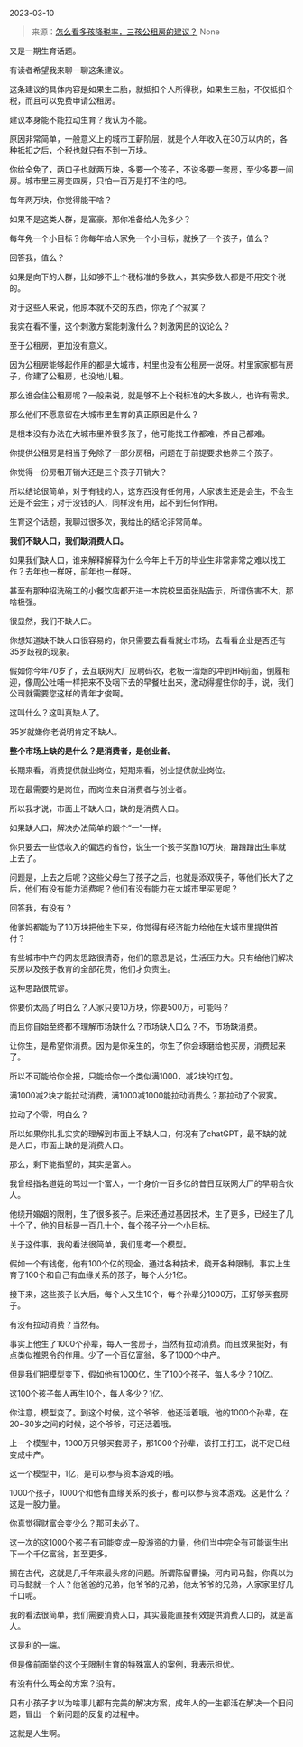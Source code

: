 2023-03-10

> 来源：[怎么看多孩降税率，三孩公租房的建议？](http://mp.weixin.qq.com/s?__biz=MzU0MjYwNDU2Mw==&mid=2247510081&idx=2&sn=a8047bc7982180e24c4c276ddab51cd3&chksm=fb1ac43dcc6d4d2bb85fc86a5e0c0d19cfa64a390697521bfa13849622e37c6627cc9c8d9c5f&scene=127#wechat_redirect)
> None

又是一期生育话题。  

有读者希望我来聊一聊这条建议。  

这条建议的具体内容是如果生二胎，就抵扣个人所得税，如果生三胎，不仅抵扣个税，而且可以免费申请公租房。

建议本身能不能拉动生育？我认为不能。  

原因非常简单，一般意义上的城市工薪阶层，就是个人年收入在30万以内的，各种抵扣之后，个税也就只有不到一万块。  

你给全免了，两口子也就两万块，多要一个孩子，不说多要一套房，至少多要一间房。城市里三房变四房，只怕一百万是打不住的吧。  

每年两万块，你觉得能干啥？  

如果不是这类人群，是富豪。那你准备给人免多少？  

每年免一个小目标？你每年给人家免一个小目标，就换了一个孩子，值么？

回答我，值么？  

如果是向下的人群，比如够不上个税标准的多数人，其实多数人都是不用交个税的。  

对于这些人来说，他原本就不交的东西，你免了个寂寞？

我实在看不懂，这个刺激方案能刺激什么？刺激网民的议论么？

至于公租房，更加没有意义。

因为公租房能够起作用的都是大城市，村里也没有公租房一说呀。村里家家都有房子，你建了公租房，也没地儿租。

那么谁会住公租房呢？一般来说，就是够不上个税标准的大多数人，也许有需求。  

那么他们不愿意留在大城市里生育的真正原因是什么？  

是根本没有办法在大城市里养很多孩子，他可能找工作都难，养自己都难。

你提供公租房是相当于免除了一部分房租，问题在于前提要求他养三个孩子。  

你觉得一份房租开销大还是三个孩子开销大？

所以结论很简单，对于有钱的人，这东西没有任何用，人家该生还是会生，不会生还是不会生；对于没钱的人，同样没有用，起不到任何作用。

生育这个话题，我聊过很多次，我给出的结论非常简单。

 **我们不缺人口，我们缺消费人口。**

如果我们缺人口，谁来解释解释为什么今年上千万的毕业生非常非常之难以找工作？去年也一样呀，前年也一样呀。  

甚至有那种招洗碗工的小餐饮店都开进一本院校里面张贴告示，所谓伤害不大，那啥极强。

很显然，我们不缺人口。  

你想知道缺不缺人口很容易的，你只需要去看看就业市场，去看看企业是否还有35岁歧视的现象。  

假如你今年70岁了，去互联网大厂应聘码农，老板一溜烟的冲到HR前面，倒履相迎，像周公吐哺一样把来不及咽下去的早餐吐出来，激动得握住你的手，说，我们公司就需要您这样的青年才俊啊。

这叫什么？这叫真缺人了。  

35岁就嫌你老说明肯定不缺人。  

 **整个市场上缺的是什么？是消费者，是创业者。**

长期来看，消费提供就业岗位，短期来看，创业提供就业岗位。  

现在最需要的是岗位，而岗位来自消费者与创业者。  

所以我才说，市面上不缺人口，缺的是消费人口。  

如果缺人口，解决办法简单的跟个“一”一样。  

你只要去一些低收入的偏远的省份，说生一个孩子奖励10万块，蹭蹭蹭出生率就上去了。  

问题是，上去之后呢？这些父母生了孩子之后，也就是添双筷子，等他们长大了之后，他们有没有能力消费呢？他们有没有能力在大城市里买房呢？

回答我，有没有？

他爹妈都能为了10万块把他生下来，你觉得有经济能力给他在大城市里提供首付？  

有些城市中产的网友思路很清奇，他们的意思是说，生活压力大。只有给他们解决买房以及孩子教育的全部花费，他们才负责生。  

这种思路很荒谬。

你要价太高了明白么？人家只要10万块，你要500万，可能吗？

而且你自始至终都不理解市场缺什么？市场缺人口么？不，市场缺消费。

让你生，是希望你消费。因为是你亲生的，你生了你会琢磨给他买房，消费起来了。  

所以不可能给你全报，只能给你一个类似满1000，减2块的红包。

满1000减2块才能拉动消费，满1000减1000能拉动消费么？那拉动了个寂寞。  

拉动了个零，明白么？  

所以如果你扎扎实实的理解到市面上不缺人口，何况有了chatGPT，最不缺的就是人口，市面上缺的是消费人口。  

那么，剩下能指望的，其实是富人。  

我曾经指名道姓的骂过一个富人，一个身价一百多亿的昔日互联网大厂的早期合伙人。  

他绕开婚姻的限制，生了很多孩子。后来还通过基因技术，生了更多，已经生了几十个了，他的目标是一百几十个，每个孩子分一个小目标。  

关于这件事，我的看法很简单，我们思考一个模型。  

假如一个有钱佬，他有100个亿的现金，通过各种技术，绕开各种限制，事实上生育了100个和自己有血缘关系的孩子，每个人分1亿。

接下来，这些孩子长大后，每个人又生10个，每个孙辈分1000万，正好够买套房子。

有没有拉动消费？当然有。

事实上他生了1000个孙辈，每人一套房子，当然有拉动消费。而且效果挺好，有点类似推恩令的作用。少了一个百亿富翁，多了1000个中产。  

但是我们把模型变下，假如他有1000亿，生了100个孩子，每人多少？10亿。  

这100个孩子每人再生10个，每人多少？1亿。  

你注意，模型变了。到这个时候，这个爷爷，他还活着哦，他的1000个孙辈，在20~30岁之间的时候，这个爷爷，可还活着哦。  

上一个模型中，1000万只够买套房子，那1000个孙辈，该打工打工，说不定已经变成中产。  

这一个模型中，1亿，是可以参与资本游戏的哦。

1000个孩子，1000个和他有血缘关系的孩子，都可以参与资本游戏。这是什么？这是一股力量。  

你真觉得财富会变少么？那可未必了。  

这一次的这1000个孩子有可能变成一股游资的力量，他们当中完全有可能诞生出下一个千亿富翁，甚至更多。

搁在古代，这就是几千年来最头疼的问题。所谓陈留曹操，河内司马懿，你真以为司马懿就一个人？他爸爸的兄弟，他爷爷的兄弟，他太爷爷的兄弟，人家家里好几千口呢。  

我的看法很简单，我们需要消费人口，其实最能直接有效提供消费人口的，就是富人。  

这是利的一端。

但是像前面举的这个无限制生育的特殊富人的案例，我表示担忧。  

有没有什么两全的方案？没有。  

只有小孩子才以为啥事儿都有完美的解决方案，成年人的一生都活在解决一个旧问题，冒出一个新问题的反复的过程中。  

这就是人生啊。

